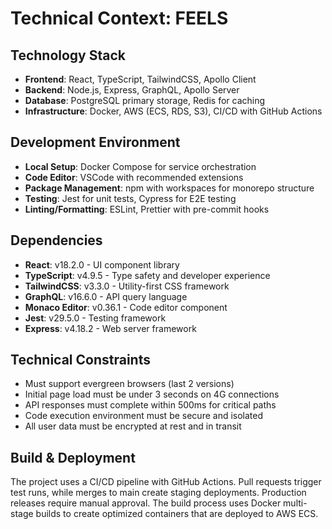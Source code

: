 # Technical Context: FEELS

## Technology Stack
- **Frontend**: React, TypeScript, TailwindCSS, Apollo Client
- **Backend**: Node.js, Express, GraphQL, Apollo Server
- **Database**: PostgreSQL primary storage, Redis for caching
- **Infrastructure**: Docker, AWS (ECS, RDS, S3), CI/CD with GitHub Actions

## Development Environment
- **Local Setup**: Docker Compose for service orchestration
- **Code Editor**: VSCode with recommended extensions
- **Package Management**: npm with workspaces for monorepo structure
- **Testing**: Jest for unit tests, Cypress for E2E testing
- **Linting/Formatting**: ESLint, Prettier with pre-commit hooks

## Dependencies
- **React**: v18.2.0 - UI component library
- **TypeScript**: v4.9.5 - Type safety and developer experience
- **TailwindCSS**: v3.3.0 - Utility-first CSS framework
- **GraphQL**: v16.6.0 - API query language
- **Monaco Editor**: v0.36.1 - Code editor component
- **Jest**: v29.5.0 - Testing framework
- **Express**: v4.18.2 - Web server framework

## Technical Constraints
- Must support evergreen browsers (last 2 versions)
- Initial page load must be under 3 seconds on 4G connections
- API responses must complete within 500ms for critical paths
- Code execution environment must be secure and isolated
- All user data must be encrypted at rest and in transit

## Build & Deployment
The project uses a CI/CD pipeline with GitHub Actions. Pull requests trigger test runs, while merges to main create staging deployments. Production releases require manual approval. The build process uses Docker multi-stage builds to create optimized containers that are deployed to AWS ECS.
